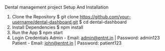 Dental management project
Setup And Installation
 1. Clone the Repository
 $ git clone https://github.com/your-username/dental-dashboard.git
 $ cd dental-dashboard
 2. Install Dependencies
 $ npm install
 3. Run the App
 $ npm start
 4. Login Credentials
 Admin - Email: admin@entnt.in | Password: admin123
 Patient - Email: john@entnt.in | Password: patient123
